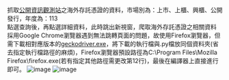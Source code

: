 抓取[公開資訊觀測站](https://mops.twse.com.tw/mops/web/t51sb03)之海外存託憑證的資料，市場別為：上市、上櫃、興櫃、公開發行，年度為：113\
點選查詢後，再點選詳細資料，此時跳出新視窗，爬取海外存託憑證之相關資料\
採用Google Chrome瀏覽器遇到無法跳轉頁面的問題，故使用Firefox瀏覽器，但需下載相對應版本的[geckodriver.exe](https://github.com/mozilla/geckodriver/releases)，將下載的執行檔與.py檔放同個資料夾(省去指定執行檔路徑的麻煩)，Firefox瀏覽器預設路徑為C:\Program Files\Mozilla Firefox\firefox.exe(若有指定其他路徑需更改第12行)，最後在編譯器上直接進行即可。
![image](https://github.com/rebornlife0218/Web_Crawler/assets/162146061/ae8c8d6e-2efd-4ec9-b012-82371da99100)
![image](https://github.com/rebornlife0218/Web_Crawler/assets/162146061/bf524107-10f9-4683-ba36-fcb51939101e)
